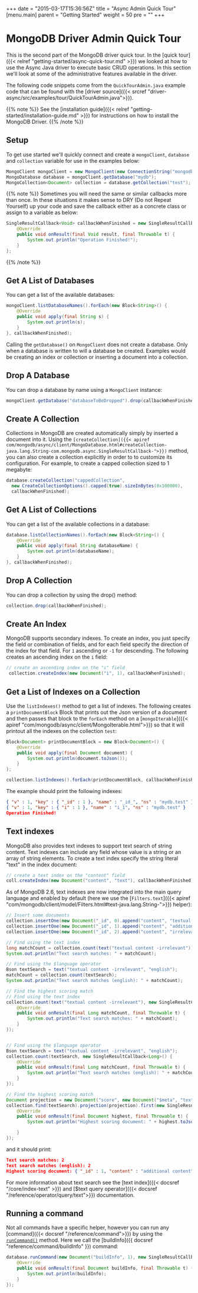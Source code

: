 +++
date = "2015-03-17T15:36:56Z"
title = "Async Admin Quick Tour"
[menu.main]
  parent = "Getting Started"
  weight = 50
  pre = "<i class='fa'></i>"
+++

# MongoDB Driver Admin Quick Tour

This is the second part of the MongoDB driver quick tour. In the
[quick tour]({{< relref "getting-started/async-quick-tour.md" >}}) we looked at how to
use the Async Java driver to execute basic CRUD operations.  In this section we'll look at some of the
administrative features available in the driver.

The following code snippets come from the `QuickTourAdmin.java` example code
that can be found with the [driver
source]({{< srcref "driver-async/src/examples/tour/QuickTourAdmin.java">}}).

{{% note %}}
See the [installation guide]({{< relref "getting-started/installation-guide.md" >}})
for instructions on how to install the MongoDB Driver.
{{% /note %}}

## Setup

To get use started we'll quickly connect and create a `mongoClient`, `database` and `collection`
variable for use in the examples below:

```java
MongoClient mongoClient = new MongoClient(new ConnectionString("mongodb://localhost"));
MongoDatabase database = mongoClient.getDatabase("mydb");
MongoCollection<Document> collection = database.getCollection("test");
```

{{% note %}}
Sometimes you will need the same or similar callbacks more than once.  In these situations
it makes sense to DRY (Do not Repeat Yourself) up your code and save the callback either
as a concrete class or assign to a variable as below:

```java
SingleResultCallback<Void> callbackWhenFinished = new SingleResultCallback<Void>() {
    @Override
    public void onResult(final Void result, final Throwable t) {
        System.out.println("Operation Finished!");
    }
};
```
{{% /note %}}


## Get A List of Databases

You can get a list of the available databases:

```java
mongoClient.listDatabaseNames().forEach(new Block<String>() {
    @Override
    public void apply(final String s) {
        System.out.println(s);
    }
}, callbackWhenFinished);
```

Calling the `getDatabase()` on `MongoClient` does not create a database.
Only when a database is written to will a database be created. Examples
would be creating an index or collection or inserting a document into a
collection.

## Drop A Database

You can drop a database by name using a `MongoClient` instance:

```java
mongoClient.getDatabase("databaseToBeDropped").drop(callbackWhenFinished);
```

## Create A Collection

Collections in MongoDB are created automatically simply by inserted a document into it. Using the `[createCollection]({{< apiref com/mongodb/async/client/MongoDatabase.html#createCollection-java.lang.String-com.mongodb.async.SingleResultCallback-">}})` method, you can also create a collection explicitly in order to to customize its configuration. For example, to create a capped collection sized to 1 megabyte:

```java
database.createCollection("cappedCollection",
  new CreateCollectionOptions().capped(true).sizeInBytes(0x100000),
  callbackWhenFinished);
```

## Get A List of Collections

You can get a list of the available collections in a database:

```java
database.listCollectionNames().forEach(new Block<String>() {
    @Override
    public void apply(final String databaseName) {
        System.out.println(databaseName);
    }
}, callbackWhenFinished);
```

## Drop A Collection

You can drop a collection by using the drop() method:

```java
collection.drop(callbackWhenFinished);
```

## Create An Index

MongoDB supports secondary indexes. To create an index, you just
specify the field or combination of fields, and for each field specify the direction of the index for that field.
For `1` ascending  or `-1` for descending. The following creates an ascending index on the `i` field:

```java
// create an ascending index on the "i" field
 collection.createIndex(new Document("i", 1), callbackWhenFinished);
```

## Get a List of Indexes on a Collection

Use the `listIndexes()` method to get a list of indexes. The following creates a
`printDocumentBlock` Block that prints out the Json version of a document and then passes
that block to the `forEach` method on a
[`mongoIterable`]({{< apiref "com/mongodb/async/client/MongoIterable.html">}})
so that it will printout all the indexes on the collection `test`:

```java
Block<Document> printDocumentBlock = new Block<Document>() {
    @Override
    public void apply(final Document document) {
        System.out.println(document.toJson());
    }
};

collection.listIndexes().forEach(printDocumentBlock, callbackWhenFinished);
```

The example should print the following indexes:

```json
{ "v" : 1, "key" : { "_id" : 1 }, "name" : "_id_", "ns" : "mydb.test" }
{ "v" : 1, "key" : { "i" : 1 }, "name" : "i_1", "ns" : "mydb.test" }
Operation Finished!
```

## Text indexes

MongoDB also provides text indexes to support text search of string
content. Text indexes can include any field whose value is a string or
an array of string elements. To create a text index specify the string
literal "text" in the index document:

```java
// create a text index on the "content" field
coll.createIndex(new Document("content", "text"), callbackWhenFinished);
```

As of MongoDB 2.6, text indexes are now integrated into the main query
language and enabled by default (here we use the [`Filters.text`]({{< apiref "com/mongodb/client/model/Filters.html#text-java.lang.String-">}}) helper):

```java
// Insert some documents
collection.insertOne(new Document("_id", 0).append("content", "textual content"), callbackWhenFinished);
collection.insertOne(new Document("_id", 1).append("content", "additional content"), callbackWhenFinished);
collection.insertOne(new Document("_id", 2).append("content", "irrelevant content"), callbackWhenFinished);

// Find using the text index
long matchCount = collection.count(text("textual content -irrelevant"));
System.out.println("Text search matches: " + matchCount);

// Find using the $language operator
Bson textSearch = text("textual content -irrelevant", "english");
matchCount = collection.count(textSearch);
System.out.println("Text search matches (english): " + matchCount);

// Find the highest scoring match
// Find using the text index
collection.count(text("textual content -irrelevant"), new SingleResultCallback<Long>() {
    @Override
    public void onResult(final Long matchCount, final Throwable t) {
        System.out.println("Text search matches: " + matchCount);
    }
});


// Find using the $language operator
Bson textSearch = text("textual content -irrelevant", "english");
collection.count(textSearch, new SingleResultCallback<Long>() {
    @Override
    public void onResult(final Long matchCount, final Throwable t) {
        System.out.println("Text search matches (english): " + matchCount);
    }
});

// Find the highest scoring match
Document projection = new Document("score", new Document("$meta", "textScore"));
collection.find(textSearch).projection(projection).first(new SingleResultCallback<Document>() {
    @Override
    public void onResult(final Document highest, final Throwable t) {
        System.out.println("Highest scoring document: " + highest.toJson());

    }
});
```

and it should print:

```json
Text search matches: 2
Text search matches (english): 2
Highest scoring document: { "_id" : 1, "content" : "additional content", "score" : 0.75 }
```

For more information about text search see the [text index]({{< docsref "/core/index-text" >}}) and
[$text query operator]({{< docsref "/reference/operator/query/text">}}) documentation.

## Running a command

Not all commands have a specific helper, however you can run any [command]({{< docsref "/reference/command">}})
by using the [`runCommand()`](http://api.mongodb.org/java/3.0/?com/mongodb/async/client/MongoDatabase.html#runCommand-org.bson.conversions.Bson-com.mongodb.ReadPreference-com.mongodb.async.SingleResultCallback-) method.  Here we call the [buildInfo]({{ docsref "reference/command/buildInfo" }}) command:

```java
database.runCommand(new Document("buildInfo", 1), new SingleResultCallback<Document>() {
    @Override
    public void onResult(final Document buildInfo, final Throwable t) {
        System.out.println(buildInfo);
    }
});
```
